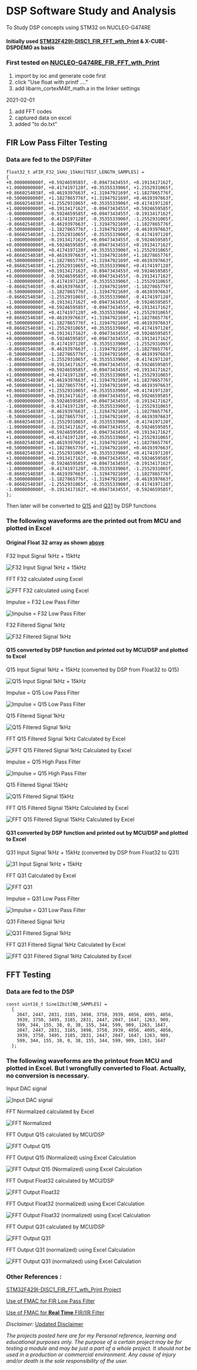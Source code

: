 # DSP Software Study and Analysis  
To Study DSP concepts using STM32 on NUCLEO-G474RE  

#### Initially used [STM32F429I-DISC1_FIR_FFT_wth_Print](https://github.com/VictorTagayun/STM32F429I-DISC1_CMSIS_DSP_Tutorial) & X-CUBE-DSPDEMO as basis

### First tested on [NUCLEO-G474RE_FIR_FFT_wth_Print](https://github.com/VictorTagayun/NUCLEO-G474RE_CMSIS_DSP_Tutorial/tree/main/NUCLEO-G474RE_FIR_FFT_wth_Print)
1. import by ioc and generate code first  
2. click "Use float with printf ...."  
3. add libarm_cortexM4lf_math.a in the linker settings  

2021-02-01  
1. add FFT codes  
2. captured data on excel  
3. added "to do.txt"
		
		
## FIR Low Pass Filter Testing

### Data are fed to the DSP/Filter  
	
	float32_t aFIR_F32_1kHz_15kHz[TEST_LENGTH_SAMPLES] =
	{
	+0.0000000000f, +0.5924659585f, -0.0947343455f, +0.1913417162f, +1.0000000000f, +0.4174197128f, +0.3535533906f, +1.2552931065f,
	+0.8660254038f, +0.4619397663f, +1.3194792169f, +1.1827865776f, +0.5000000000f, +1.1827865776f, +1.3194792169f, +0.4619397663f,
	+0.8660254038f, +1.2552931065f, +0.3535533906f, +0.4174197128f, +1.0000000000f, +0.1913417162f, -0.0947343455f, +0.5924659585f,
	-0.0000000000f, -0.5924659585f, +0.0947343455f, -0.1913417162f, -1.0000000000f, -0.4174197128f, -0.3535533906f, -1.2552931065f,
	-0.8660254038f, -0.4619397663f, -1.3194792169f, -1.1827865776f, -0.5000000000f, -1.1827865776f, -1.3194792169f, -0.4619397663f,
	-0.8660254038f, -1.2552931065f, -0.3535533906f, -0.4174197128f, -1.0000000000f, -0.1913417162f, +0.0947343455f, -0.5924659585f,
	+0.0000000000f, +0.5924659585f, -0.0947343455f, +0.1913417162f, +1.0000000000f, +0.4174197128f, +0.3535533906f, +1.2552931065f,
	+0.8660254038f, +0.4619397663f, +1.3194792169f, +1.1827865776f, +0.5000000000f, +1.1827865776f, +1.3194792169f, +0.4619397663f,
	+0.8660254038f, +1.2552931065f, +0.3535533906f, +0.4174197128f, +1.0000000000f, +0.1913417162f, -0.0947343455f, +0.5924659585f,
	+0.0000000000f, -0.5924659585f, +0.0947343455f, -0.1913417162f, -1.0000000000f, -0.4174197128f, -0.3535533906f, -1.2552931065f,
	-0.8660254038f, -0.4619397663f, -1.3194792169f, -1.1827865776f, -0.5000000000f, -1.1827865776f, -1.3194792169f, -0.4619397663f,
	-0.8660254038f, -1.2552931065f, -0.3535533906f, -0.4174197128f, -1.0000000000f, -0.1913417162f, +0.0947343455f, -0.5924659585f,
	+0.0000000000f, +0.5924659585f, -0.0947343455f, +0.1913417162f, +1.0000000000f, +0.4174197128f, +0.3535533906f, +1.2552931065f,
	+0.8660254038f, +0.4619397663f, +1.3194792169f, +1.1827865776f, +0.5000000000f, +1.1827865776f, +1.3194792169f, +0.4619397663f,
	+0.8660254038f, +1.2552931065f, +0.3535533906f, +0.4174197128f, +1.0000000000f, +0.1913417162f, -0.0947343455f, +0.5924659585f,
	+0.0000000000f, -0.5924659585f, +0.0947343455f, -0.1913417162f, -1.0000000000f, -0.4174197128f, -0.3535533906f, -1.2552931065f,
	-0.8660254038f, -0.4619397663f, -1.3194792169f, -1.1827865776f, -0.5000000000f, -1.1827865776f, -1.3194792169f, -0.4619397663f,
	-0.8660254038f, -1.2552931065f, -0.3535533906f, -0.4174197128f, -1.0000000000f, -0.1913417162f, +0.0947343455f, -0.5924659585f,
	-0.0000000000f, +0.5924659585f, -0.0947343455f, +0.1913417162f, +1.0000000000f, +0.4174197128f, +0.3535533906f, +1.2552931065f,
	+0.8660254038f, +0.4619397663f, +1.3194792169f, +1.1827865776f, +0.5000000000f, +1.1827865776f, +1.3194792169f, +0.4619397663f,
	+0.8660254038f, +1.2552931065f, +0.3535533906f, +0.4174197128f, +1.0000000000f, +0.1913417162f, -0.0947343455f, +0.5924659585f,
	-0.0000000000f, -0.5924659585f, +0.0947343455f, -0.1913417162f, -1.0000000000f, -0.4174197128f, -0.3535533906f, -1.2552931065f,
	-0.8660254038f, -0.4619397663f, -1.3194792169f, -1.1827865776f, -0.5000000000f, -1.1827865776f, -1.3194792169f, -0.4619397663f,
	-0.8660254038f, -1.2552931065f, -0.3535533906f, -0.4174197128f, -1.0000000000f, -0.1913417162f, +0.0947343455f, -0.5924659585f,
	+0.0000000000f, +0.5924659585f, -0.0947343455f, +0.1913417162f, +1.0000000000f, +0.4174197128f, +0.3535533906f, +1.2552931065f,
	+0.8660254038f, +0.4619397663f, +1.3194792169f, +1.1827865776f, +0.5000000000f, +1.1827865776f, +1.3194792169f, +0.4619397663f,
	+0.8660254038f, +1.2552931065f, +0.3535533906f, +0.4174197128f, +1.0000000000f, +0.1913417162f, -0.0947343455f, +0.5924659585f,
	+0.0000000000f, -0.5924659585f, +0.0947343455f, -0.1913417162f, -1.0000000000f, -0.4174197128f, -0.3535533906f, -1.2552931065f,
	-0.8660254038f, -0.4619397663f, -1.3194792169f, -1.1827865776f, -0.5000000000f, -1.1827865776f, -1.3194792169f, -0.4619397663f,
	-0.8660254038f, -1.2552931065f, -0.3535533906f, -0.4174197128f, -1.0000000000f, -0.1913417162f, +0.0947343455f, -0.5924659585f,
	};

Then later will be converted to [Q15](https://github.com/VictorTagayun/NUCLEO-G474RE_CMSIS_DSP_Tutorial#q15-converted-by-dsp-function-and-printed-out-by-mcudsp-and-plotted-to-excel) and [Q31](https://github.com/VictorTagayun/NUCLEO-G474RE_CMSIS_DSP_Tutorial#q31-converted-by-dsp-function-and-printed-out-by-mcudsp-and-plotted-to-excel) by DSP functions  
		
		
		
### The following waveforms are the printed out from MCU and plotted in Excel
	
#### Original Float 32 array as shown [above](https://github.com/VictorTagayun/NUCLEO-G474RE_CMSIS_DSP_Tutorial#data-are-fed-to-the-dspfilter)     
	
F32 Input Signal 1kHz + 15kHz  

![F32 Input Signal 1kHz + 15kHz](https://github.com/VictorTagayun/NUCLEO-G474RE_CMSIS_DSP_Tutorial/blob/main/NUCLEO-G474RE_FIR_FFT_wth_Print/captured_data%26plot/F32_1k_15k_input.png)

FFT F32 calculated using Excel  

![FFT F32 calculated using Excel](https://github.com/VictorTagayun/NUCLEO-G474RE_CMSIS_DSP_Tutorial/blob/main/NUCLEO-G474RE_FIR_FFT_wth_Print/captured_data%26plot/F32_1k_15k_input_FFT.png)

Impulse = F32 Low Pass Filter  

![Impulse = F32 Low Pass Filter](https://github.com/VictorTagayun/NUCLEO-G474RE_CMSIS_DSP_Tutorial/blob/main/NUCLEO-G474RE_FIR_FFT_wth_Print/captured_data%26plot/F32_1k_15k_input_coeff.png)

F32 Filtered Signal 1kHz  

![F32 Filtered Signal 1kHz](https://github.com/VictorTagayun/NUCLEO-G474RE_CMSIS_DSP_Tutorial/blob/main/NUCLEO-G474RE_FIR_FFT_wth_Print/captured_data%26plot/F32_1k_filtered_output.png)


#### Q15 converted by DSP function and printed out by MCU/DSP and plotted to Excel   

Q15 Input Signal 1kHz + 15kHz (converted by DSP from Float32 to Q15)  

![Q15 Input Signal 1kHz + 15kHz](https://github.com/VictorTagayun/NUCLEO-G474RE_CMSIS_DSP_Tutorial/blob/main/NUCLEO-G474RE_FIR_FFT_wth_Print/captured_data%26plot/Q15(conv)_1k_15k_input.png)

Impulse = Q15 Low Pass Filter  

![Impulse = Q15 Low Pass Filter](https://github.com/VictorTagayun/NUCLEO-G474RE_CMSIS_DSP_Tutorial/blob/main/NUCLEO-G474RE_FIR_FFT_wth_Print/captured_data%26plot/Q15_LP_coeff.png)

Q15 Filtered Signal 1kHz  

![Q15 Filtered Signal 1kHz](https://github.com/VictorTagayun/NUCLEO-G474RE_CMSIS_DSP_Tutorial/blob/main/NUCLEO-G474RE_FIR_FFT_wth_Print/captured_data%26plot/Q15_1k_filtered_output.png)

FFT Q15 Filtered Signal 1kHz Calculated by Excel  

![FFT Q15 Filtered Signal 1kHz Calculated by Excel](https://github.com/VictorTagayun/NUCLEO-G474RE_CMSIS_DSP_Tutorial/blob/main/NUCLEO-G474RE_FIR_FFT_wth_Print/captured_data%26plot/Q15_1k_filtered_output_FFT.png)

Impulse = Q15 High Pass Filter  

![Impulse = Q15 High Pass Filter](https://github.com/VictorTagayun/NUCLEO-G474RE_CMSIS_DSP_Tutorial/blob/main/NUCLEO-G474RE_FIR_FFT_wth_Print/captured_data%26plot/Q15_HP_coeff.png)

Q15 Filtered Signal 15kHz  

![Q15 Filtered Signal 15kHz](https://github.com/VictorTagayun/NUCLEO-G474RE_CMSIS_DSP_Tutorial/blob/main/NUCLEO-G474RE_FIR_FFT_wth_Print/captured_data%26plot/Q15_15k_filtered_output.png)

FFT Q15 Filtered Signal 15kHz Calculated by Excel 
 
![FFT Q15 Filtered Signal 15kHz Calculated by Excel](https://github.com/VictorTagayun/NUCLEO-G474RE_CMSIS_DSP_Tutorial/blob/main/NUCLEO-G474RE_FIR_FFT_wth_Print/captured_data%26plot/Q15_15k_filtered_output_FFT.png)


#### Q31 converted by DSP function and printed out by MCU/DSP and plotted to Excel  

Q31 Input Signal 1kHz + 15kHz (converted by DSP from Float32 to Q31)  

![31 Input Signal 1kHz + 15kHz](https://github.com/VictorTagayun/NUCLEO-G474RE_CMSIS_DSP_Tutorial/blob/main/NUCLEO-G474RE_FIR_FFT_wth_Print/captured_data%26plot/Q31(conv)_1k_15k_input.png)

FFT Q31 Calculated by Excel  

![FFT Q31](https://github.com/VictorTagayun/NUCLEO-G474RE_CMSIS_DSP_Tutorial/blob/main/NUCLEO-G474RE_FIR_FFT_wth_Print/captured_data%26plot/Q31_FFT.png)

Impulse = Q31 Low Pass Filter  

![Impulse = Q31 Low Pass Filter](https://github.com/VictorTagayun/NUCLEO-G474RE_CMSIS_DSP_Tutorial/blob/main/NUCLEO-G474RE_FIR_FFT_wth_Print/captured_data%26plot/Q31_LP_coeff.png)

Q31 Filtered Signal 1kHz  

![Q31 Filtered Signal 1kHz](https://github.com/VictorTagayun/NUCLEO-G474RE_CMSIS_DSP_Tutorial/blob/main/NUCLEO-G474RE_FIR_FFT_wth_Print/captured_data%26plot/Q31_1k_filtered_output.png)

FFT Q31 Filtered Signal 1kHz Calculated by Excel  

![FFT Q31 Filtered Signal 1kHz Calculated by Excel](https://github.com/VictorTagayun/NUCLEO-G474RE_CMSIS_DSP_Tutorial/blob/main/NUCLEO-G474RE_FIR_FFT_wth_Print/captured_data%26plot/Q15_1k_filtered_output_FFT.png) 


	
## FFT Testing  

### Data are fed to the DSP  
	
	const uint16_t Sine12bit[NB_SAMPLES] =
	  {
		2047, 2447, 2831, 3185, 3498, 3750, 3939, 4056, 4095, 4056,
		3939, 3750, 3495, 3185, 2831, 2447, 2047, 1647, 1263, 909,
		599, 344, 155, 38, 0, 38, 155, 344, 599, 909, 1263, 1647,
		2047, 2447, 2831, 3185, 3498, 3750, 3939, 4056, 4095, 4056,
		3939, 3750, 3495, 3185, 2831, 2447, 2047, 1647, 1263, 909,
		599, 344, 155, 38, 0, 38, 155, 344, 599, 909, 1263, 1647
	  };


### The following waveforms are the printout from MCU and plotted in Excel. But I wrongfully converted to Float. Actually, no conversion is necessary.
	
Input DAC signal  

![Input DAC signal](https://github.com/VictorTagayun/NUCLEO-G474RE_CMSIS_DSP_Tutorial/blob/main/NUCLEO-G474RE_FIR_FFT_wth_Print/captured_data%26plot/Input_Signal.png)

FFT Normalized calculated by Excel  

![FFT Normalized](https://github.com/VictorTagayun/NUCLEO-G474RE_CMSIS_DSP_Tutorial/blob/main/NUCLEO-G474RE_FIR_FFT_wth_Print/captured_data%26plot/FFT_normalized.png)

FFT Output Q15 calculated by MCU/DSP  

![FFT Output Q15](https://github.com/VictorTagayun/NUCLEO-G474RE_CMSIS_DSP_Tutorial/blob/main/NUCLEO-G474RE_FIR_FFT_wth_Print/captured_data%26plot/Q15_FFT.png)

FFT Output Q15 (Normalized) using Excel Calculation  

![FFT Output Q15 (Normalized) using Excel Calculation](https://github.com/VictorTagayun/NUCLEO-G474RE_CMSIS_DSP_Tutorial/blob/main/NUCLEO-G474RE_FIR_FFT_wth_Print/captured_data%26plot/Q15_FFT%20(nomalized).png)

FFT Output Float32 calculated by MCU/DSP   

![FFT Output Float32](https://github.com/VictorTagayun/NUCLEO-G474RE_CMSIS_DSP_Tutorial/blob/main/NUCLEO-G474RE_FIR_FFT_wth_Print/captured_data%26plot/F32_FFT.png)

FFT Output Float32 (normalized) using Excel Calculation  

![FFT Output Float32 (normalized) using Excel Calculation](https://github.com/VictorTagayun/NUCLEO-G474RE_CMSIS_DSP_Tutorial/blob/main/NUCLEO-G474RE_FIR_FFT_wth_Print/captured_data%26plot/F32_FFT%20(nomalized).png)

FFT Output Q31 calculated by MCU/DSP    

![FFT Output Q31](https://github.com/VictorTagayun/NUCLEO-G474RE_CMSIS_DSP_Tutorial/blob/main/NUCLEO-G474RE_FIR_FFT_wth_Print/captured_data%26plot/Q15_FFT.png)

FFT Output Q31 (normalized) using Excel Calculation  

![FFT Output Q31 (normalized) using Excel Calculation](https://github.com/VictorTagayun/NUCLEO-G474RE_CMSIS_DSP_Tutorial/blob/main/NUCLEO-G474RE_FIR_FFT_wth_Print/captured_data%26plot/Q15_FFT%20(nomalized).png)


### Other References :

[STM32F429I-DISC1_FIR_FFT_wth_Print Project](https://github.com/VictorTagayun/STM32F429I-DISC1_CMSIS_DSP_Tutorial)

[Use of FMAC for FIR Low Pass Filter](https://github.com/VictorTagayun/NUCLEO-G474RE_FMAC_Study_and_Analysis)

[Use of FMAC for **Real Time** FIR/IIR Filter](https://github.com/VictorTagayun/NUCLEO-G474RE_RealTime_FIR_IIR_FMAC)


*Disclaimer:*
[Updated Disclaimer](https://github.com/VictorTagayun/GlobalDisclaimer)

*The projects posted here are for my Personal reference, learning and educational purposes only.*
*The purpose of a certain project may be for testing a module and may be just a part of a whole project.*
*It should not be used in a production or commercial environment.*
*Any cause of injury and/or death is the sole responsibility of the user.*